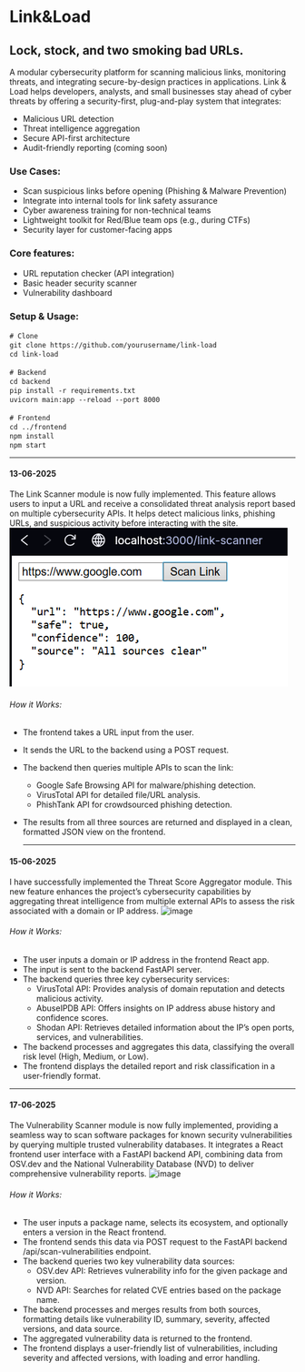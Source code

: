 # Link&Load
## Lock, stock, and two smoking bad URLs.
A modular cybersecurity platform for scanning malicious links, monitoring threats, and integrating secure-by-design practices in applications.
Link & Load helps developers, analysts, and small businesses stay ahead of cyber threats by offering a security-first, plug-and-play system that integrates:
- Malicious URL detection
- Threat intelligence aggregation
- Secure API-first architecture
- Audit-friendly reporting (coming soon)

### Use Cases:
- Scan suspicious links before opening (Phishing & Malware Prevention)
- Integrate into internal tools for link safety assurance
- Cyber awareness training for non-technical teams
- Lightweight toolkit for Red/Blue team ops (e.g., during CTFs)
- Security layer for customer-facing apps

### Core features:
- URL reputation checker (API integration)
- Basic header security scanner
- Vulnerability dashboard

### Setup & Usage:
```
# Clone
git clone https://github.com/yourusername/link-load
cd link-load

# Backend
cd backend
pip install -r requirements.txt
uvicorn main:app --reload --port 8000

# Frontend
cd ../frontend
npm install
npm start

```
***
#### 13-06-2025
The Link Scanner module is now fully implemented. This feature allows users to input a URL and receive a consolidated threat analysis report based on multiple cybersecurity APIs. It helps detect malicious links, phishing URLs, and suspicious activity before interacting with the site.
![alt text](image.png)
######  How it Works:
 - The frontend takes a URL input from the user.
 - It sends the URL to the backend using a POST request.
 - The backend then queries multiple APIs to scan the link:
   - Google Safe Browsing API for malware/phishing detection.
   - VirusTotal API for detailed file/URL analysis.
   - PhishTank API for crowdsourced phishing detection.
 - The results from all three sources are returned and displayed in a clean, formatted JSON view on the frontend.

   ***
#### 15-06-2025
I have successfully implemented the Threat Score Aggregator module. This new feature enhances the project’s cybersecurity capabilities by aggregating threat intelligence from multiple external APIs to assess the risk associated with a domain or IP address.
![image](https://github.com/user-attachments/assets/8f84f099-308f-43b2-bd5c-d90fb0c1e9ad)
######  How it Works: 
 - The user inputs a domain or IP address in the frontend React app.
 - The input is sent to the backend FastAPI server.
 - The backend queries three key cybersecurity services:
   - VirusTotal API: Provides analysis of domain reputation and detects malicious activity.
   - AbuseIPDB API: Offers insights on IP address abuse history and confidence scores.
   - Shodan API: Retrieves detailed information about the IP’s open ports, services, and vulnerabilities.
 - The backend processes and aggregates this data, classifying the overall risk level (High, Medium, or Low).
 - The frontend displays the detailed report and risk classification in a user-friendly format.

***
#### 17-06-2025
The Vulnerability Scanner module is now fully implemented, providing a seamless way to scan software packages for known security vulnerabilities by querying multiple trusted vulnerability databases. It integrates a React frontend user interface with a FastAPI backend API, combining data from OSV.dev and the National Vulnerability Database (NVD) to deliver comprehensive vulnerability reports.
![image](https://github.com/user-attachments/assets/a4971f20-6db9-43b5-8b66-5c78d059febf)
######  How it Works: 
- The user inputs a package name, selects its ecosystem, and optionally enters a version in the React frontend.
- The frontend sends this data via POST request to the FastAPI backend /api/scan-vulnerabilities endpoint.
- The backend queries two key vulnerability data sources:
   - OSV.dev API: Retrieves vulnerability info for the given package and version.
   - NVD API: Searches for related CVE entries based on the package name.
- The backend processes and merges results from both sources, formatting details like vulnerability ID, summary, severity, affected versions, and data source.
- The aggregated vulnerability data is returned to the frontend.
- The frontend displays a user-friendly list of vulnerabilities, including severity and affected versions, with loading and error handling.



